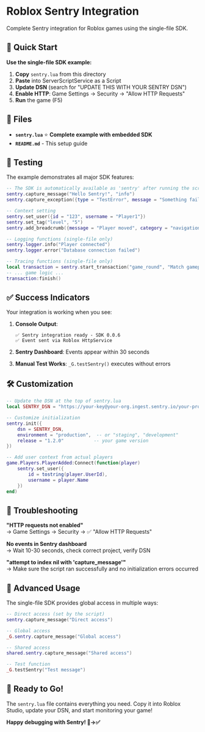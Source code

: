 # Roblox Sentry Integration

Complete Sentry integration for Roblox games using the single-file SDK.

## 🚀 Quick Start

**Use the single-file SDK example:**

1. **Copy** `sentry.lua` from this directory
2. **Paste** into ServerScriptService as a Script  
3. **Update DSN** (search for "UPDATE THIS WITH YOUR SENTRY DSN")
4. **Enable HTTP**: Game Settings → Security → "Allow HTTP Requests"
5. **Run** the game (F5)

## 📁 Files

- **`sentry.lua`** ⭐ **Complete example with embedded SDK**
- **`README.md`** - This setup guide

## 🧪 Testing

The example demonstrates all major SDK features:

```lua
-- The SDK is automatically available as 'sentry' after running the script
sentry.capture_message("Hello Sentry!", "info")
sentry.capture_exception({type = "TestError", message = "Something failed"})

-- Context setting
sentry.set_user({id = "123", username = "Player1"})
sentry.set_tag("level", "5") 
sentry.add_breadcrumb({message = "Player moved", category = "navigation"})

-- Logging functions (single-file only)
sentry.logger.info("Player connected")
sentry.logger.error("Database connection failed")

-- Tracing functions (single-file only)
local transaction = sentry.start_transaction("game_round", "Match gameplay")
-- ... game logic ...
transaction:finish()
```

## ✅ Success Indicators

Your integration is working when you see:

1. **Console Output**:
   ```
   ✅ Sentry integration ready - SDK 0.0.6
   ✅ Event sent via Roblox HttpService  
   ```

2. **Sentry Dashboard**: Events appear within 30 seconds

3. **Manual Test Works**: `_G.testSentry()` executes without errors

## 🛠️ Customization

```lua
-- Update the DSN at the top of sentry.lua
local SENTRY_DSN = "https://your-key@your-org.ingest.sentry.io/your-project-id"

-- Customize initialization
sentry.init({
    dsn = SENTRY_DSN,
    environment = "production",  -- or "staging", "development"  
    release = "1.2.0"           -- your game version
})

-- Add user context from actual players
game.Players.PlayerAdded:Connect(function(player)
    sentry.set_user({
        id = tostring(player.UserId),
        username = player.Name
    })
end)
```

## 🐛 Troubleshooting  

**"HTTP requests not enabled"**  
→ Game Settings → Security → ✅ "Allow HTTP Requests"

**No events in Sentry dashboard**  
→ Wait 10-30 seconds, check correct project, verify DSN

**"attempt to index nil with 'capture_message'"**  
→ Make sure the script ran successfully and no initialization errors occurred

## 🔧 Advanced Usage

The single-file SDK provides global access in multiple ways:

```lua
-- Direct access (set by the script)
sentry.capture_message("Direct access")

-- Global access
_G.sentry.capture_message("Global access") 

-- Shared access  
shared.sentry.capture_message("Shared access")

-- Test function
_G.testSentry("Test message")
```

## 🎉 Ready to Go!

The `sentry.lua` file contains everything you need. Copy it into Roblox Studio, update your DSN, and start monitoring your game!

**Happy debugging with Sentry! 🐛→✅**